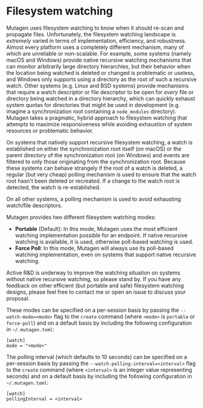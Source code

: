 # Filesystem watching

Mutagen uses filesystem watching to know when it should re-scan and propagate
files. Unfortunately, the filesystem watching landscape is *extremely* varied in
terms of implementation, efficiency, and robustness. Almost every platform uses
a completely different mechanism, many of which are unreliable or non-scalable.
For example, some systems (namely macOS and Windows) provide native recursive
watching mechanisms that can monitor arbitrarily large directory hierarchies,
but their behavior when the location being watched is deleted or changed is
problematic or useless, and Windows only supports using a directory as the root
of such a recursive watch. Other systems (e.g. Linux and BSD systems) provide
mechanisms that require a watch descriptor or file descriptor to be open for
*every* file or directory being watched in a directory hierarchy, which can
quickly exhaust system quotas for directories that might be used in development
(e.g. imagine a synchronization root containing a `node_modules` directory).
Mutagen takes a pragmatic, hybrid approach to filesystem watching that attempts
to maximize responsiveness while avoiding exhaustion of system resources or
problematic behavior.

On systems that natively support recursive filesystem watching, a watch is
established on either the synchronization root itself (on macOS) or the parent
directory of the synchronization root (on Windows) and events are filtered to
only those originating from the synchronization root. Because these systems can
behave strangely if the root of a watch is deleted, a regular (but very cheap)
polling mechanism is used to ensure that the watch root hasn't been deleted or
recreated. If a change to the watch root is detected, the watch is
re-established.

On all other systems, a polling mechanism is used to avoid exhausting watch/file
descriptors.

Mutagen provides two different filesystem watching modes:

- **Portable** (Default): In this mode, Mutagen uses the most efficient watching
  implementation possible for an endpoint. If native recursive watching is
  available, it is used, otherwise poll-based watching is used.
- **Force Poll**: In this mode, Mutagen will always use its poll-based watching
  implementation, even on systems that support native recursive watching.

Active R&D is underway to improve the watching situation on systems without
native recursive watching, so please stand by. If you have any feedback on other
efficient (but portable and safe) filesystem watching designs, please feel free
to contact me or open an issue to discuss your proposal.

These modes can be specified on a per-session basis by passing the
`--watch-mode=<mode>` flag to the `create` command (where `<mode>` is `portable`
or `force-poll`) and on a default basis by including the following configuration
in `~/.mutagen.toml`:

    [watch]
    mode = "<mode>"

The polling interval (which defaults to 10 seconds) can be specified on a
per-session basis by passing the `--watch-polling-interval=<interval>` flag to
the `create` command (where `<interval>` is an integer value representing
seconds) and on a default basis by including the following configuration in
`~/.mutagen.toml`:

    [watch]
    pollingInterval = <interval>

